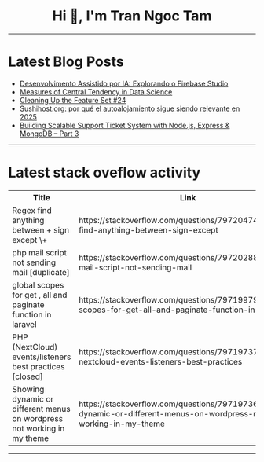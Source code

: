 <h1 align="center">Hi 👋, I'm Tran Ngoc Tam</h1>

---

# Latest Blog Posts 
<!-- BLOG-POST-LIST:START -->
- [Desenvolvimento Assistido por IA: Explorando o Firebase Studio](https://dev.to/colatto/desenvolvimento-assistido-por-ia-explorando-o-firebase-studio-43kj)
- [Measures of Central Tendency in Data Science](https://dev.to/maggyq/measures-of-central-tendency-in-data-science-2j6i)
- [Cleaning Up the Feature Set #24](https://dev.to/0xj0n1/cleaning-up-the-feature-set-24-pa4)
- [Sushihost.org: por qué el autoalojamiento sigue siendo relevante en 2025](https://dev.to/toufiq_b4073908fdc8953fd2/sushihostorg-por-que-el-autoalojamiento-sigue-siendo-relevante-en-2025-3o30)
- [Building Scalable Support Ticket System with Node.js, Express &amp; MongoDB – Part 3](https://dev.to/abhijeet_sachan_34f5d10dc/building-scalable-support-ticket-system-with-nodejs-express-mongodb-part-3-1gak)
<!-- BLOG-POST-LIST:END -->

---

# Latest stack oveflow activity
<table>
  <tr><th>Title</th><th>Link</th></tr>
  <!-- STACKOVERFLOW:START --><tr><td>Regex find anything between + sign except \+</td><td>https://stackoverflow.com/questions/79720474/regex-find-anything-between-sign-except</td></tr><tr><td>php mail script not sending mail [duplicate]</td><td>https://stackoverflow.com/questions/79720288/php-mail-script-not-sending-mail</td></tr><tr><td>global scopes for get , all and paginate function in laravel</td><td>https://stackoverflow.com/questions/79719979/global-scopes-for-get-all-and-paginate-function-in-laravel</td></tr><tr><td>PHP &lpar;NextCloud&rpar; events/listeners best practices [closed]</td><td>https://stackoverflow.com/questions/79719737/php-nextcloud-events-listeners-best-practices</td></tr><tr><td>Showing dynamic or different menus on wordpress not working in my theme</td><td>https://stackoverflow.com/questions/79719736/showing-dynamic-or-different-menus-on-wordpress-not-working-in-my-theme</td></tr><!-- STACKOVERFLOW:END -->
</table>

---



